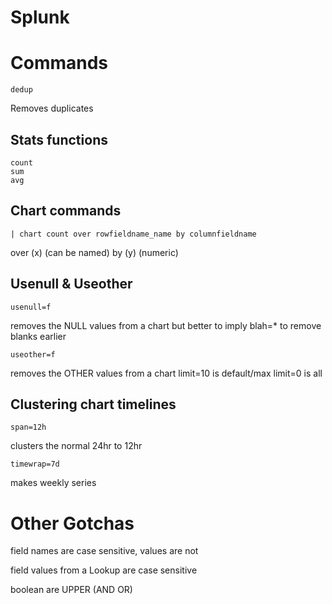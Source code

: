 # Splunk

# Commands
~~~
dedup
~~~
Removes duplicates

## Stats functions
~~~
count
sum
avg
~~~

## Chart commands
~~~
| chart count over rowfieldname_name by columnfieldname
~~~
over (x) (can be named)
by (y) (numeric)

## Usenull & Useother
~~~
usenull=f 
~~~
removes the NULL values from a chart
but better to imply blah=* to remove blanks earlier
~~~
useother=f  
~~~
removes the OTHER values from a chart
limit=10 is default/max limit=0 is all 

## Clustering chart timelines
~~~
span=12h
~~~
clusters the normal 24hr to 12hr

~~~
timewrap=7d
~~~
makes weekly series

# Other Gotchas
field names are case sensitive, values are not

field values from a Lookup are case sensitive

boolean are  UPPER (AND OR)
